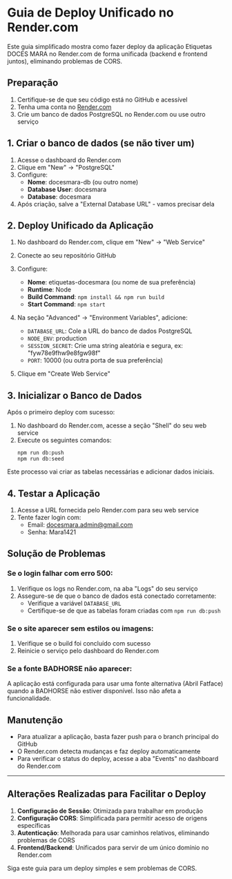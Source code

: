 # Guia de Deploy Unificado no Render.com

Este guia simplificado mostra como fazer deploy da aplicação Etiquetas DOCES MARA no Render.com de forma unificada (backend e frontend juntos), eliminando problemas de CORS.

## Preparação

1. Certifique-se de que seu código está no GitHub e acessível
2. Tenha uma conta no [Render.com](https://render.com)
3. Crie um banco de dados PostgreSQL no Render.com ou use outro serviço

## 1. Criar o banco de dados (se não tiver um)

1. Acesse o dashboard do Render.com
2. Clique em "New" → "PostgreSQL"
3. Configure:
   - **Nome**: docesmara-db (ou outro nome)
   - **Database User**: docesmara
   - **Database**: docesmara
4. Após criação, salve a "External Database URL" - vamos precisar dela

## 2. Deploy Unificado da Aplicação

1. No dashboard do Render.com, clique em "New" → "Web Service"
2. Conecte ao seu repositório GitHub
3. Configure:
   - **Nome**: etiquetas-docesmara (ou nome de sua preferência)
   - **Runtime**: Node
   - **Build Command**: `npm install && npm run build`
   - **Start Command**: `npm start`

4. Na seção "Advanced" → "Environment Variables", adicione:
   - `DATABASE_URL`: Cole a URL do banco de dados PostgreSQL
   - `NODE_ENV`: production
   - `SESSION_SECRET`: Crie uma string aleatória e segura, ex: "fyw78e9fhw9e8fgw98f"
   - `PORT`: 10000 (ou outra porta de sua preferência)

5. Clique em "Create Web Service"

## 3. Inicializar o Banco de Dados

Após o primeiro deploy com sucesso:

1. No dashboard do Render.com, acesse a seção "Shell" do seu web service
2. Execute os seguintes comandos:
   ```
   npm run db:push
   npm run db:seed
   ```

Este processo vai criar as tabelas necessárias e adicionar dados iniciais.

## 4. Testar a Aplicação

1. Acesse a URL fornecida pelo Render.com para seu web service
2. Tente fazer login com:
   - Email: docesmara.admin@gmail.com
   - Senha: Mara1421

## Solução de Problemas

### Se o login falhar com erro 500:

1. Verifique os logs no Render.com, na aba "Logs" do seu serviço
2. Assegure-se de que o banco de dados está conectado corretamente:
   - Verifique a variável `DATABASE_URL`
   - Certifique-se de que as tabelas foram criadas com `npm run db:push`

### Se o site aparecer sem estilos ou imagens:

1. Verifique se o build foi concluído com sucesso
2. Reinicie o serviço pelo dashboard do Render.com

### Se a fonte BADHORSE não aparecer:

A aplicação está configurada para usar uma fonte alternativa (Abril Fatface) quando a BADHORSE não estiver disponível. Isso não afeta a funcionalidade.

## Manutenção

- Para atualizar a aplicação, basta fazer push para o branch principal do GitHub
- O Render.com detecta mudanças e faz deploy automaticamente
- Para verificar o status do deploy, acesse a aba "Events" no dashboard do Render.com

---

## Alterações Realizadas para Facilitar o Deploy

1. **Configuração de Sessão**: Otimizada para trabalhar em produção
2. **Configuração CORS**: Simplificada para permitir acesso de origens específicas
3. **Autenticação**: Melhorada para usar caminhos relativos, eliminando problemas de CORS
4. **Frontend/Backend**: Unificados para servir de um único domínio no Render.com

Siga este guia para um deploy simples e sem problemas de CORS.